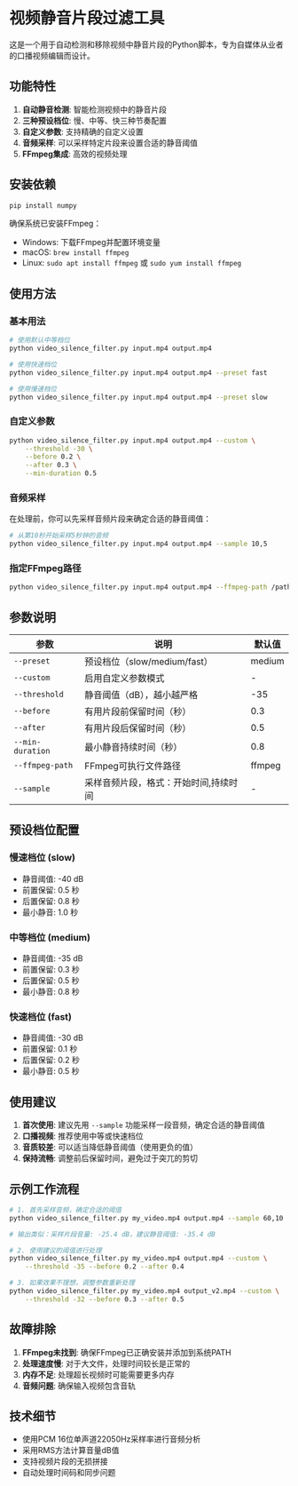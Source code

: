 # 视频静音片段过滤工具

这是一个用于自动检测和移除视频中静音片段的Python脚本，专为自媒体从业者的口播视频编辑而设计。

## 功能特性

1. **自动静音检测**: 智能检测视频中的静音片段
2. **三种预设档位**: 慢、中等、快三种节奏配置
3. **自定义参数**: 支持精确的自定义设置
4. **音频采样**: 可以采样特定片段来设置合适的静音阈值
5. **FFmpeg集成**: 高效的视频处理

## 安装依赖

```bash
pip install numpy
```

确保系统已安装FFmpeg：
- Windows: 下载FFmpeg并配置环境变量
- macOS: `brew install ffmpeg`
- Linux: `sudo apt install ffmpeg` 或 `sudo yum install ffmpeg`

## 使用方法

### 基本用法

```bash
# 使用默认中等档位
python video_silence_filter.py input.mp4 output.mp4

# 使用快速档位
python video_silence_filter.py input.mp4 output.mp4 --preset fast

# 使用慢速档位
python video_silence_filter.py input.mp4 output.mp4 --preset slow
```

### 自定义参数

```bash
python video_silence_filter.py input.mp4 output.mp4 --custom \
    --threshold -30 \
    --before 0.2 \
    --after 0.3 \
    --min-duration 0.5
```

### 音频采样

在处理前，你可以先采样音频片段来确定合适的静音阈值：

```bash
# 从第10秒开始采样5秒钟的音频
python video_silence_filter.py input.mp4 output.mp4 --sample 10,5
```

### 指定FFmpeg路径

```bash
python video_silence_filter.py input.mp4 output.mp4 --ffmpeg-path /path/to/ffmpeg
```

## 参数说明

| 参数 | 说明 | 默认值 |
|------|------|--------|
| `--preset` | 预设档位（slow/medium/fast） | medium |
| `--custom` | 启用自定义参数模式 | - |
| `--threshold` | 静音阈值（dB），越小越严格 | -35 |
| `--before` | 有用片段前保留时间（秒） | 0.3 |
| `--after` | 有用片段后保留时间（秒） | 0.5 |
| `--min-duration` | 最小静音持续时间（秒） | 0.8 |
| `--ffmpeg-path` | FFmpeg可执行文件路径 | ffmpeg |
| `--sample` | 采样音频片段，格式：开始时间,持续时间 | - |

## 预设档位配置

### 慢速档位 (slow)
- 静音阈值: -40 dB
- 前置保留: 0.5 秒
- 后置保留: 0.8 秒
- 最小静音: 1.0 秒

### 中等档位 (medium)
- 静音阈值: -35 dB
- 前置保留: 0.3 秒
- 后置保留: 0.5 秒
- 最小静音: 0.8 秒

### 快速档位 (fast)
- 静音阈值: -30 dB
- 前置保留: 0.1 秒
- 后置保留: 0.2 秒
- 最小静音: 0.5 秒

## 使用建议

1. **首次使用**: 建议先用 `--sample` 功能采样一段音频，确定合适的静音阈值
2. **口播视频**: 推荐使用中等或快速档位
3. **音质较差**: 可以适当降低静音阈值（使用更负的值）
4. **保持流畅**: 调整前后保留时间，避免过于突兀的剪切

## 示例工作流程

```bash
# 1. 首先采样音频，确定合适的阈值
python video_silence_filter.py my_video.mp4 output.mp4 --sample 60,10

# 输出类似：采样片段音量: -25.4 dB，建议静音阈值: -35.4 dB

# 2. 使用建议的阈值进行处理
python video_silence_filter.py my_video.mp4 output.mp4 --custom \
    --threshold -35 --before 0.2 --after 0.4

# 3. 如果效果不理想，调整参数重新处理
python video_silence_filter.py my_video.mp4 output_v2.mp4 --custom \
    --threshold -32 --before 0.3 --after 0.5
```

## 故障排除

1. **FFmpeg未找到**: 确保FFmpeg已正确安装并添加到系统PATH
2. **处理速度慢**: 对于大文件，处理时间较长是正常的
3. **内存不足**: 处理超长视频时可能需要更多内存
4. **音频问题**: 确保输入视频包含音轨

## 技术细节

- 使用PCM 16位单声道22050Hz采样率进行音频分析
- 采用RMS方法计算音量dB值
- 支持视频片段的无损拼接
- 自动处理时间码和同步问题